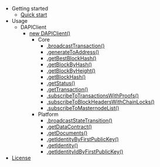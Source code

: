 - Getting started
    - [Quick start](getting-started/quickstart.md)
- Usage
    - DAPIClient
        - [new DAPIClient()](usage/application/DAPIClient.md)
            - Core
                - [.broadcastTransaction()](usage/application/core/broadcastTransaction.md)
                - [.generateToAddress()](usage/application/core/generateToAddress.md)
                - [.getBestBlockHash()](usage/application/core/getBestBlockHash.md)
                - [.getBlockByHash()](usage/application/core/getBlockByHash.md)
                - [.getBlockByHeight()](usage/application/core/getBlockByHeight.md)
                - [.getBlockHash()](usage/application/core/getBlockHash.md)
                - [.getStatus()](usage/application/core/getStatus.md)
                - [.getTransaction()](usage/application/core/getTransaction.md)
                - [.subscribeToTransactionsWithProofs()](usage/application/core/subscribeToTransactionsWithProofs.md)
                - [.subscribeToBlockHeadersWithChainLocks()](usage/application/core/subscribeToBlockHeadersWithChainLocks.md)
                - [.subscribeToMasternodeList()](usage/application/core/subscribeToMasternodeList.md)
            - Platform 
                - [.broadcastStateTransition()](usage/application/platform/broadcastStateTransition.md)
                - [.getDataContract()](usage/application/platform/getDataContract.md)
                - [.getDocuments()](usage/application/platform/getDocuments.md)
                - [.getIdentityByFirstPublicKey()](usage/application/platform/getIdentityByFirstPublicKey.md)
                - [.getIdentity()](usage/application/platform/getIdentity.md)
                - [.getIdentityIdByFirstPublicKey()](usage/application/platform/getIdentityIdByFirstPublicKey.md)
- [License](https://github.com/dashevo/dapi-client/blob/master/LICENSE)
